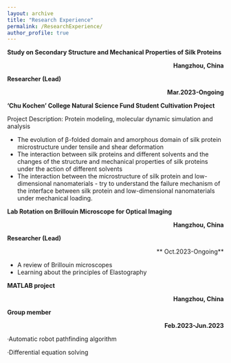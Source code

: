 ```yaml
---
layout: archive
title: "Research Experience"
permalink: /ResearchExperience/
author_profile: true
---
```


**Study on Secondary Structure and Mechanical Properties of Silk Proteins**<p align="right">**Hangzhou, China**</p>

**Researcher (Lead)** <p align="right">**Mar.2023-Ongoing**</p>

**‘Chu Kochen’ College Natural Science Fund Student Cultivation Project**

Project Description: Protein modeling, molecular dynamic simulation and analysis

- The evolution of β-folded domain and amorphous domain of silk protein microstructure under tensile and shear deformation
- The interaction between silk proteins and different solvents and the changes of the structure and mechanical properties of silk proteins under the action of different solvents
- The interaction between the microstructure of silk protein and low-dimensional nanomaterials - try to understand the failure mechanism of the interface between silk protein and low-dimensional nanomaterials under mechanical loading.

**Lab Rotation on Brillouin Microscope for Optical Imaging** <p align="right">**Hangzhou, China**</p>

**Researcher (Lead)**     <p align="right">** Oct.2023-Ongoing**</p>                                                                                                                                                 
- A review of Brillouin microscopes
- Learning about the principles of Elastography

**MATLAB project**    <p align="right">**Hangzhou, China**</p>

**Group member**  <p align="right">**Feb.2023-Jun.2023**</p>                                                                                                 

·Automatic robot pathfinding algorithm

·Differential equation solving
